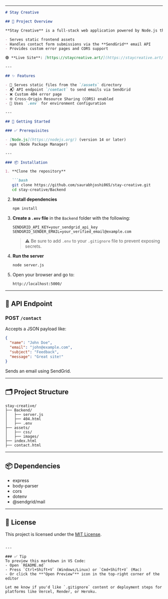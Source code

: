 

---

````markdown
# Stay Creative

## 🧩 Project Overview

**Stay Creative** is a full-stack web application powered by Node.js that:

- Serves static frontend assets  
- Handles contact form submissions via the **SendGrid** email API  
- Provides custom error pages and CORS support

🟢 **Live Site**: [https://staycreative.art/](https://staycreative.art/)

---

## ✨ Features

- 📁 Serves static files from the `/assets` directory  
- 📬 API endpoint `/contact` to send emails via SendGrid  
- ❌ Custom 404 error page  
- 🌐 Cross-Origin Resource Sharing (CORS) enabled  
- 🔐 Uses `.env` for environment configuration

---

## 🚀 Getting Started

### ✅ Prerequisites

- [Node.js](https://nodejs.org/) (version 14 or later)  
- npm (Node Package Manager)

---

### 📦 Installation

1. **Clone the repository**

   ```bash
   git clone https://github.com/saurabhjoshi065/stay-creative.git
   cd stay-creative/Backend
````

2. **Install dependencies**

   ```bash
   npm install
   ```

3. **Create a `.env` file** in the `Backend` folder with the following:

   ```env
   SENDGRID_API_KEY=your_sendgrid_api_key
   SENDGRID_SENDER_EMAIL=your_verified_email@example.com
   ```

   > ⚠️ Be sure to add `.env` to your `.gitignore` file to prevent exposing secrets.

4. **Run the server**

   ```bash
   node server.js
   ```

5. Open your browser and go to:

   ```
   http://localhost:5000/
   ```

---

## 📡 API Endpoint

### POST `/contact`

Accepts a JSON payload like:

```json
{
  "name": "John Doe",
  "email": "john@example.com",
  "subject": "Feedback",
  "message": "Great site!"
}
```

Sends an email using SendGrid.

---

## 🗂 Project Structure

```
stay-creative/
├── Backend/
│   ├── server.js
│   ├── 404.html
│   ├── .env
├── assets/
│   ├── css/
│   ├── images/
├── index.html
├── contact.html
```

---

## 📦 Dependencies

* express
* body-parser
* cors
* dotenv
* @sendgrid/mail

---

## 📄 License

This project is licensed under the [MIT License](https://opensource.org/licenses/MIT).

```

---

### ✅ Tip
To preview this markdown in VS Code:
- Open `README.md`
- Press `Ctrl+Shift+V` (Windows/Linux) or `Cmd+Shift+V` (Mac)  
- Or click the **"Open Preview"** icon in the top-right corner of the editor

Let me know if you'd like `.gitignore` content or deployment steps for platforms like Vercel, Render, or Heroku.
```
